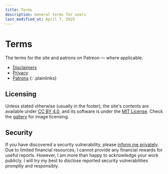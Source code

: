 ```yaml
---
title: Terms
description: General terms for users
last_modified_at: April 7, 2025
---
```


# Terms
The terms for the site and patrons on Patreon — where applicable.

- [Disclaimers](/terms/disclaimers/)
- [Privacy](/terms/privacy/)
- [Patrons](/terms/patrons/)
{: .plainlinks}

## Licensing
Unless stated otherwise (usually in the footer), the site's contents are available under <a href="https://creativecommons.org/licenses/by/4.0/" target="_blank">CC BY 4.0</a>, and its software is under the <a href="https://choosealicense.com/licenses/mit/" target="_blank">MIT License</a>. Check the [gallery](/gallery/) for image licensing.

## Security
If you have discovered a security vulnerability, please <a href="https://tally.so/r/mOaDRp" target="_blank">inform me privately</a>. Due to limited financial resources, I cannot provide any financial rewards for useful reports. However, I am more than happy to acknowledge your work publicly. I will try my best to disclose reported security vulnerabilities promptly and responsibly.